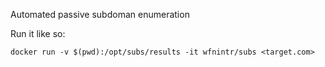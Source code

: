 Automated passive subdoman enumeration

Run it like so:
```
docker run -v $(pwd):/opt/subs/results -it wfnintr/subs <target.com>
```
